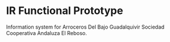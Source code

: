 # IR Functional Prototype
Information system for Arroceros Del Bajo Guadalquivir Sociedad Cooperativa Andaluza El Reboso.
